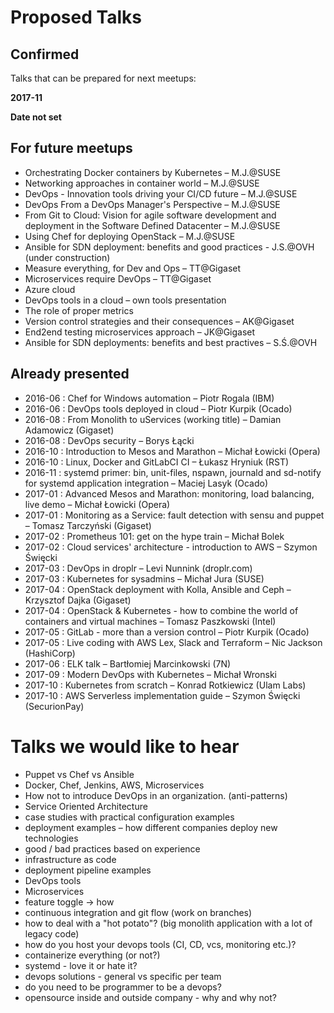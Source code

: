 Proposed Talks
==============

## Confirmed ##

Talks that can be prepared for next meetups:

**2017-11**

**Date not set**

## For future meetups ##

- Orchestrating Docker containers by Kubernetes – M.J.@SUSE
- Networking approaches in container world – M.J.@SUSE
- DevOps - Innovation tools driving your CI/CD future – M.J.@SUSE
- DevOps From a DevOps Manager's Perspective – M.J.@SUSE
- From Git to Cloud: Vision for agile software development and deployment in the Software Defined Datacenter – M.J.@SUSE
- Using Chef for deploying OpenStack – M.J.@SUSE
- Ansible for SDN deployment: benefits and good practices - J.S.@OVH (under construction)
- Measure everything, for Dev and Ops – TT@Gigaset
- Microservices require DevOps – TT@Gigaset
- Azure cloud
- DevOps tools in a cloud – own tools presentation
- The role of proper metrics
- Version control strategies and their consequences – AK@Gigaset
- End2end testing microservices approach – JK@Gigaset
- Ansible for SDN deployments: benefits and best practives – S.Ś.@OVH

## Already presented ##
- 2016-06 : Chef for Windows automation – Piotr Rogala (IBM)
- 2016-06 : DevOps tools deployed in cloud – Piotr Kurpik (Ocado)
- 2016-08 : From Monolith to uServices (working title) – Damian Adamowicz (Gigaset)
- 2016-08 : DevOps security – Borys Łącki
- 2016-10 : Introduction to Mesos and Marathon – Michał Łowicki (Opera)
- 2016-10 : Linux, Docker and GitLabCI CI – Łukasz Hryniuk (RST)
- 2016-11 : systemd primer: bin, unit-files, nspawn, journald and sd-notify for systemd application integration – Maciej Lasyk (Ocado)
- 2017-01 : Advanced Mesos and Marathon: monitoring, load balancing, live demo – Michał Łowicki (Opera)
- 2017-01 : Monitoring as a Service: fault detection with sensu and puppet – Tomasz Tarczyński (Gigaset)
- 2017-02 : Prometheus 101: get on the hype train – Michał Bolek
- 2017-02 : Cloud services' architecture - introduction to AWS – Szymon Święcki
- 2017-03 : DevOps in droplr – Levi Nunnink (droplr.com)
- 2017-03 : Kubernetes for sysadmins – Michał Jura (SUSE)
- 2017-04 : OpenStack deployment with Kolla, Ansible and Ceph – Krzysztof Dajka (Gigaset)
- 2017-04 : OpenStack & Kubernetes - how to combine the world of containers and virtual machines – Tomasz Paszkowski (Intel)
- 2017-05 : GitLab - more than a version control – Piotr Kurpik (Ocado)
- 2017-05 : Live coding with AWS Lex, Slack and Terraform – Nic Jackson (HashiCorp)
- 2017-06 : ELK talk – Bartłomiej Marcinkowski (7N)
- 2017-09 : Modern DevOps with Kubernetes – Michał Wronski
- 2017-10 : Kubernetes from scratch – Konrad Rotkiewicz (Ulam Labs)
- 2017-10 : AWS Serverless implementation guide – Szymon Święcki (SecurionPay)

Talks we would like to hear
===========================

- Puppet vs Chef vs Ansible
- Docker, Chef, Jenkins, AWS, Microservices
- How not to introduce DevOps in an organization. (anti-patterns)
- Service Oriented Architecture
- case studies with practical configuration examples
- deployment examples – how different companies deploy new technologies
- good / bad practices based on experience
- infrastructure as code
- deployment pipeline examples
- DevOps tools
- Microservices
- feature toggle -> how
- continuous integration and git flow (work on branches)
- how to deal with a "hot potato"? (big monolith application with a lot of legacy code)
- how do you host your devops tools (CI, CD, vcs, monitoring etc.)?
- containerize everything (or not?)
- systemd - love it or hate it?
- devops solutions - general vs specific per team
- do you need to be programmer to be a devops?
- opensource inside and outside company - why and why not?
